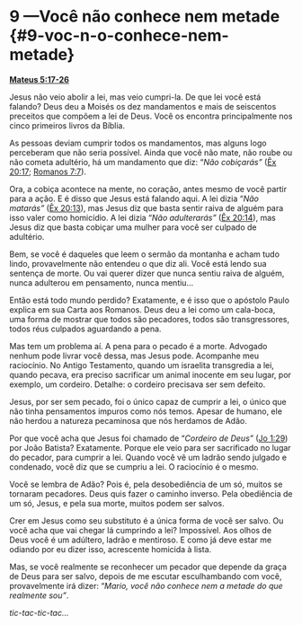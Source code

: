 # 9 —Você não conhece nem metade {#9-voc-n-o-conhece-nem-metade}

[**Mateus 5:17-26**](http://bibliaonline.com.br/acf/mt/5/17-26)

Jesus não veio abolir a lei, mas veio cumpri-la. De que lei você está falando? Deus deu a Moisés os dez mandamentos e mais de seiscentos preceitos que compõem a lei de Deus. Você os encontra principalmente nos cinco primeiros livros da Bíblia.

As pessoas deviam cumprir todos os mandamentos, mas alguns logo perceberam que não seria possível. Ainda que você não mate, não roube ou não cometa adultério, há um mandamento que diz: “_Não cobiçarás”_ ([Êx 20:17](http://bibliaonline.com.br/acf/ex/20/17); [Romanos 7:7](http://bibliaonline.com.br/acf/rm/7/7)).

Ora, a cobiça acontece na mente, no coração, antes mesmo de você partir para a ação. E é disso que Jesus está falando aqui. A lei dizia “_Não matarás”_ ([Êx 20:13](http://bibliaonline.com.br/acf/ez/20/13)), mas Jesus diz que basta sentir raiva de alguém para isso valer como homicídio. A lei dizia “_Não adulterarás”_ ([Êx 20:14](http://bibliaonline.com.br/acf/ez/20/14)), mas Jesus diz que basta cobiçar uma mulher para você ser culpado de adultério.

Bem, se você é daqueles que leem o sermão da montanha e acham tudo lindo, provavelmente não entendeu o que diz ali. Você está lendo sua sentença de morte. Ou vai querer dizer que nunca sentiu raiva de alguém, nunca adulterou em pensamento, nunca mentiu...

Então está todo mundo perdido? Exatamente, e é isso que o apóstolo Paulo explica em sua Carta aos Romanos. Deus deu a lei como um cala-boca, uma forma de mostrar que todos são pecadores, todos são transgressores, todos réus culpados aguardando a pena.

Mas tem um problema aí. A pena para o pecado é a morte. Advogado nenhum pode livrar você dessa, mas Jesus pode. Acompanhe meu raciocínio. No Antigo Testamento, quando um israelita transgredia a lei, quando pecava, era preciso sacrificar um animal inocente em seu lugar, por exemplo, um cordeiro. Detalhe: o cordeiro precisava ser sem defeito.

Jesus, por ser sem pecado, foi o único capaz de cumprir a lei, o único que não tinha pensamentos impuros como nós temos. Apesar de humano, ele não herdou a natureza pecaminosa que nós herdamos de Adão.

Por que você acha que Jesus foi chamado de “_Cordeiro de Deus”_ ([Jo 1:29](http://bibliaonline.com.br/acf/jo/1/29)) por João Batista? Exatamente. Porque ele veio para ser sacrificado no lugar do pecador, para cumprir a lei. Quando você vê um ladrão sendo julgado e condenado, você diz que se cumpriu a lei. O raciocínio é o mesmo.

Você se lembra de Adão? Pois é, pela desobediência de um só, muitos se tornaram pecadores. Deus quis fazer o caminho inverso. Pela obediência de um só, Jesus, e pela sua morte, muitos podem ser salvos.

Crer em Jesus como seu substituto é a única forma de você ser salvo. Ou você acha que vai chegar lá cumprindo a lei? Impossível. Aos olhos de Deus você é um adúltero, ladrão e mentiroso. E como já deve estar me odiando por eu dizer isso, acrescente homicida à lista.

Mas, se você realmente se reconhecer um pecador que depende da graça de Deus para ser salvo, depois de me escutar esculhambando com você, provavelmente irá dizer: “_Mario, você não conhece nem a metade do que realmente sou”_.

_tic-tac-tic-tac..._